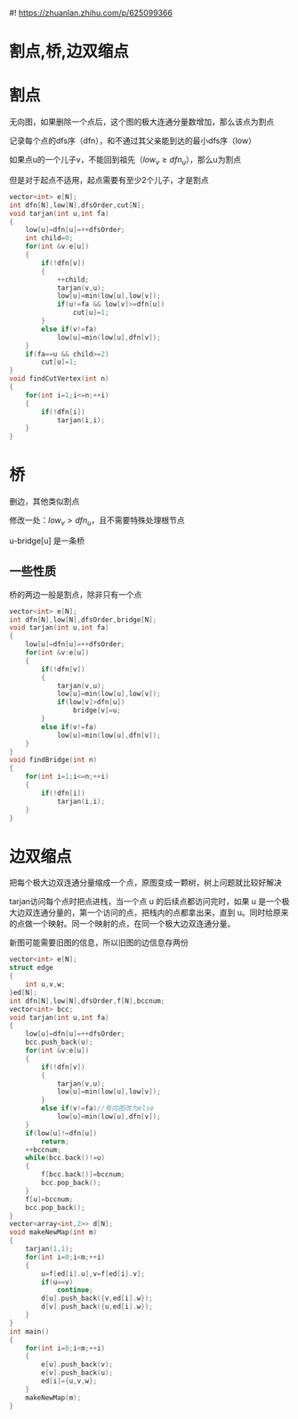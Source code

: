 #! https://zhuanlan.zhihu.com/p/625099366
# 割点,桥,边双缩点
# 割点
无向图，如果删除一个点后，这个图的极大连通分量数增加，那么该点为割点

记录每个点的dfs序（dfn），和不通过其父亲能到达的最小dfs序（low）

如果点u的一个儿子v，不能回到祖先（$low_v\ge dfn_u$），那么u为割点

但是对于起点不适用，起点需要有至少2个儿子，才是割点
```cpp
vector<int> e[N];
int dfn[N],low[N],dfsOrder,cut[N];
void tarjan(int u,int fa)
{
    low[u]=dfn[u]=++dfsOrder;
    int child=0;
    for(int &v:e[u])
    {
        if(!dfn[v])
        {
            ++child;
            tarjan(v,u);
            low[u]=min(low[u],low[v]);
            if(u!=fa && low[v]>=dfn[u])
                cut[u]=1;
        }
        else if(v!=fa)
            low[u]=min(low[u],dfn[v]);
    }
    if(fa==u && child>=2)
        cut[u]=1;
}
void findCutVertex(int n)
{
    for(int i=1;i<=n;++i)
    {
        if(!dfn[i])
            tarjan(i,i);
    }
}
```
# 桥
删边，其他类似割点

修改一处：$low_v>dfn_u$，且不需要特殊处理根节点

u-bridge[u] 是一条桥
## 一些性质
桥的两边一般是割点，除非只有一个点

```cpp
vector<int> e[N];
int dfn[N],low[N],dfsOrder,bridge[N];
void tarjan(int u,int fa)
{
    low[u]=dfn[u]=++dfsOrder;
    for(int &v:e[u])
    {
        if(!dfn[v])
        {
            tarjan(v,u);
            low[u]=min(low[u],low[v]);
            if(low[v]>dfn[u])
                bridge[v]=u;
        }
        else if(v!=fa)
            low[u]=min(low[u],dfn[v]);
    }
}
void findBridge(int n)
{
    for(int i=1;i<=n;++i)
    {
        if(!dfn[i])
            tarjan(i,i);
    }
}
```
# 边双缩点
把每个极大边双连通分量缩成一个点，原图变成一颗树，树上问题就比较好解决

tarjan访问每个点时把点进栈，当一个点 u 的后续点都访问完时，如果 u 是一个极大边双连通分量的，第一个访问的点，把栈内的点都拿出来，直到 u。同时给原来的点做一个映射。同一个映射的点，在同一个极大边双连通分量。

新图可能需要旧图的信息，所以旧图的边信息存两份
```cpp
vector<int> e[N];
struct edge
{
    int u,v,w;
}ed[N];
int dfn[N],low[N],dfsOrder,f[N],bccnum;
vector<int> bcc;
void tarjan(int u,int fa)
{
    low[u]=dfn[u]=++dfsOrder;
    bcc.push_back(u);
    for(int &v:e[u])
    {
        if(!dfn[v])
        {
            tarjan(v,u);
            low[u]=min(low[u],low[v]);
        }
        else if(v!=fa)//有向图改为else
            low[u]=min(low[u],dfn[v]);
    }
    if(low[u]!=dfn[u])
        return;
    ++bccnum;
    while(bcc.back()!=u)
    {
        f[bcc.back()]=bccnum;
        bcc.pop_back();
    }
    f[u]=bccnum;
    bcc.pop_back();
}
vector<array<int,2>> d[N];
void makeNewMap(int m)
{
    tarjan(1,1);
    for(int i=0;i<m;++i)
    {
        u=f[ed[i].u],v=f[ed[i].v];
        if(u==v)
            continue;
        d[u].push_back({v,ed[i].w});
        d[v].push_back({u,ed[i].w});
    }
}
int main()
{
    for(int i=0;i<m;++i)
    {
        e[u].push_back(v);
        e[v].push_back(u);
        ed[i]={u,v,w};
    }
    makeNewMap(m);
}
```